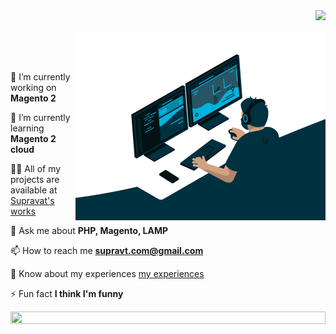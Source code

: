 <div align="right">
<a style="text-decoration: none" target="_blank" href="https://www.linkedin.com/in/antonio-anchundia-0ba632268/" >
<img width="70"src="https://img.shields.io/badge/-Connect-blue?style=flat&logo=Linkedin&logoColor=white">
</a>
</div>

<br>

<img align="right" alt="Coding" width="400" src="https://github.com/supravatm/supravatm/blob/main/src/code.gif">

<br><br>

🔭 I’m currently working on **Magento 2**

🌱 I’m currently learning **Magento 2 cloud**

👨‍💻 All of my projects are available at [Supravat's works](https://supravatm.github.io/projects)

💬 Ask me about **PHP, Magento, LAMP**

📫 How to reach me **supravt.com@gmail.com**

📄 Know about my experiences [my experiences](http://supravatm.github.io)

⚡ Fun fact **I think I'm funny**


<img src="https://i.imgur.com/dBaSKWF.gif" height="20" width="100%">

